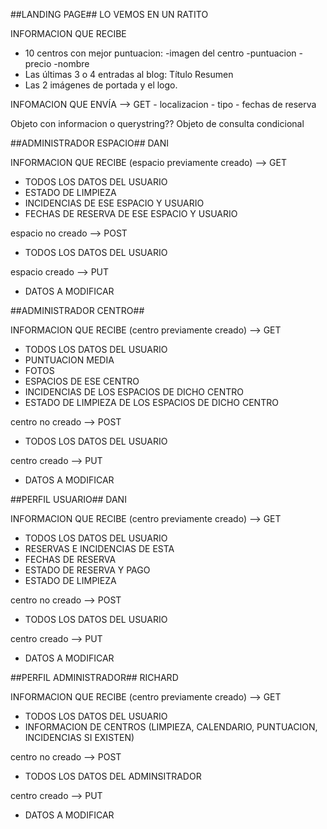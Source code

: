 ##LANDING PAGE## LO VEMOS EN UN RATITO

INFORMACION QUE RECIBE

-   10 centros con mejor puntuacion:
    -imagen del centro
    -puntuacion
    -precio
    -nombre
-   Las últimas 3 o 4 entradas al blog:
    Título
    Resumen
-   Las 2 imágenes de portada y el logo.

INFOMACION QUE ENVÍA --> GET - localizacion - tipo - fechas de reserva

Objeto con informacion o querystring??
Objeto de consulta condicional

##ADMINISTRADOR ESPACIO## DANI

INFORMACION QUE RECIBE (espacio previamente creado) --> GET

-   TODOS LOS DATOS DEL USUARIO
-   ESTADO DE LIMPIEZA
-   INCIDENCIAS DE ESE ESPACIO Y USUARIO
-   FECHAS DE RESERVA DE ESE ESPACIO Y USUARIO

espacio no creado --> POST

-   TODOS LOS DATOS DEL USUARIO

espacio creado --> PUT

-   DATOS A MODIFICAR

##ADMINISTRADOR CENTRO##

INFORMACION QUE RECIBE (centro previamente creado) --> GET

-   TODOS LOS DATOS DEL USUARIO
-   PUNTUACION MEDIA
-   FOTOS
-   ESPACIOS DE ESE CENTRO
-   INCIDENCIAS DE LOS ESPACIOS DE DICHO CENTRO
-   ESTADO DE LIMPIEZA DE LOS ESPACIOS DE DICHO CENTRO

centro no creado --> POST

-   TODOS LOS DATOS DEL USUARIO

centro creado --> PUT

-   DATOS A MODIFICAR

##PERFIL USUARIO## DANI

INFORMACION QUE RECIBE (centro previamente creado) --> GET

-   TODOS LOS DATOS DEL USUARIO
-   RESERVAS E INCIDENCIAS DE ESTA
-   FECHAS DE RESERVA
-   ESTADO DE RESERVA Y PAGO
-   ESTADO DE LIMPIEZA

centro no creado --> POST

-   TODOS LOS DATOS DEL USUARIO

centro creado --> PUT

-   DATOS A MODIFICAR

##PERFIL ADMINISTRADOR## RICHARD

INFORMACION QUE RECIBE (centro previamente creado) --> GET

-   TODOS LOS DATOS DEL USUARIO
-   INFORMACION DE CENTROS (LIMPIEZA, CALENDARIO, PUNTUACION, INCIDENCIAS SI EXISTEN)

centro no creado --> POST

-   TODOS LOS DATOS DEL ADMINSITRADOR

centro creado --> PUT

-   DATOS A MODIFICAR
